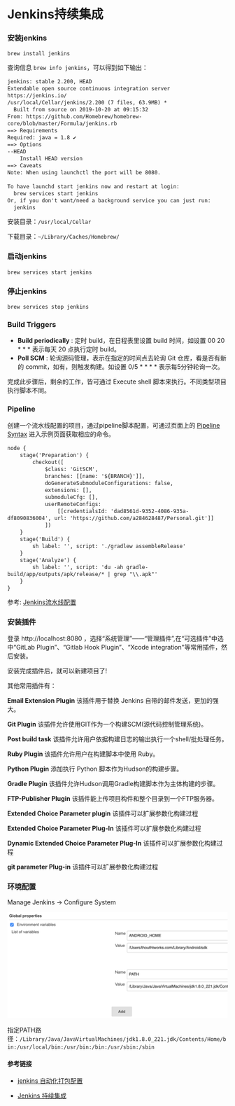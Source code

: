 # Jenkins持续集成

### 安装jenkins

```shell
brew install jenkins
```

查询信息 `brew info jenkins`，可以得到如下输出：

```shell
jenkins: stable 2.200, HEAD
Extendable open source continuous integration server
https://jenkins.io/
/usr/local/Cellar/jenkins/2.200 (7 files, 63.9MB) *
  Built from source on 2019-10-20 at 09:15:32
From: https://github.com/Homebrew/homebrew-core/blob/master/Formula/jenkins.rb
==> Requirements
Required: java = 1.8 ✔
==> Options
--HEAD
	Install HEAD version
==> Caveats
Note: When using launchctl the port will be 8080.

To have launchd start jenkins now and restart at login:
  brew services start jenkins
Or, if you don't want/need a background service you can just run:
  jenkins
```

安装目录：`/usr/local/Cellar`

下载目录：`~/Library/Caches/Homebrew/`



### 启动jenkins

```shell
brew services start jenkins
```



### 停止jenkins

```shell
brew services stop jenkins
```



### Build Triggers

- **Build periodically** : 定时 build，在日程表里设置 build 时间，如设置 00 20 * * * 表示每天 20 点执行定时 build。
- **Poll SCM** : 轮询源码管理，表示在指定的时间点去轮询 Git 仓库，看是否有新的 commit，如有，则触发构建。如设置 0/5 * * * * 表示每5分钟轮询一次。

完成此步骤后，剩余的工作，皆可通过 Execute shell 脚本来执行。不同类型项目执行脚本不同。



### Pipeline

创建一个流水线配置的项目，通过pipeline脚本配置，可通过页面上的 [Pipeline Syntax](http://localhost:8080/me/my-views/view/all/job/android_sbux_pipeline/pipeline-syntax) 进入示例页面获取相应的命令。

```shell
node {
    stage('Preparation') {
        checkout([
            $class: 'GitSCM',
            branches: [[name: '${BRANCH}']], 
            doGenerateSubmoduleConfigurations: false,
            extensions: [], 
            submoduleCfg: [],
            userRemoteConfigs:
                [[credentialsId: 'dad8561d-9352-4086-935a-df8090836004', url: 'https://github.com/a284628487/Personal.git']]
            ])
    }
    stage('Build') {
        sh label: '', script: './gradlew assembleRelease'
    }
    stage('Analyze') {
        sh label: '', script: 'du -ah gradle-build/app/outputs/apk/release/* | grep "\\.apk"'
    }
}
```

参考: [Jenkins流水线配置](https://www.cnblogs.com/cash-su/p/10173518.html)



### 安装插件

登录 http://localhost:8080 ，选择“系统管理”——“管理插件”,在“可选插件”中选中“GitLab Plugin”、“Gitlab Hook Plugin”、“Xcode integration"等常用插件，然后安装。

安装完成插件后，就可以新建项目了!

其他常用插件有：

**Email Extension Plugin** 该插件用于替换 Jenkins 自带的邮件发送，更加的强大。

**Git Plugin** 该插件允许使用GIT作为一个构建SCM(源代码控制管理系统)。

**Post build task** 该插件允许用户依据构建日志的输出执行一个shell/批处理任务。

**Ruby Plugin** 该插件允许用户在构建脚本中使用 Ruby。

**Python Plugin** 添加执行 Python 脚本作为Hudson的构建步骤。

**Gradle Plugin** 该插件允许Hudson调用Gradle构建脚本作为主体构建的步骤。

**FTP-Publisher Plugin** 该插件能上传项目构件和整个目录到一个FTP服务器。

**Extended Choice Parameter plugin** 该插件可以扩展参数化构建过程

**Extended Choice Parameter Plug-In** 该插件可以扩展参数化构建过程

**Dynamic Extended Choice Parameter Plug-In** 该插件可以扩展参数化构建过程

**git parameter Plug-in** 该插件可以扩展参数化构建过程



### 环境配置

Manage Jenkins -> Configure System

![env_config](./../images/Jenkins_ENV.png)

指定PATH路径：`/Library/Java/JavaVirtualMachines/jdk1.8.0_221.jdk/Contents/Home/bin:/usr/local/bin:/usr/bin:/bin:/usr/sbin:/sbin`



#### 参考链接

- [jenkins 自动化打包配置](https://www.jianshu.com/p/3154a25b81d0)

- [Jenkins 持续集成](https://zhuanlan.zhihu.com/p/33727806)